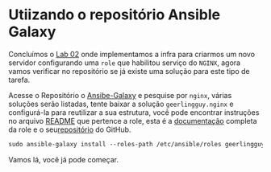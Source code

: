 Utiizando o repositório Ansible Galaxy
======================================================

Concluímos o [Lab 02](02-lab.md) onde implementamos a infra para criarmos um novo servidor configurando uma `role` que habilitou serviço do `NGINX`, agora vamos verificar no repositório se já existe uma solução para este tipo de tarefa.

Acesse o Repositório o [Ansibe-Galaxy](https://galaxy.ansible.com/) e pesquise por `nginx`, várias soluções serão listadas, tente baixar a solução `geerlingguy.nginx` e configurá-la para reutilizar a sua estrutura, você pode encontrar instruções no arquivo [README](../../Appendix/Ansible/extras/nginx-role-README.md) que pertence a role, esta é a [documentação](https://galaxy.ansible.com/ui/standalone/roles/geerlingguy/nginx/documentation/) completa da role e o seu[repositório](https://github.com/geerlingguy/ansible-role-nginx) do GitHub. 

```css
sudo ansible-galaxy install --roles-path /etc/ansible/roles geerlingguy.nginx
```

Vamos lá, você já pode começar.

